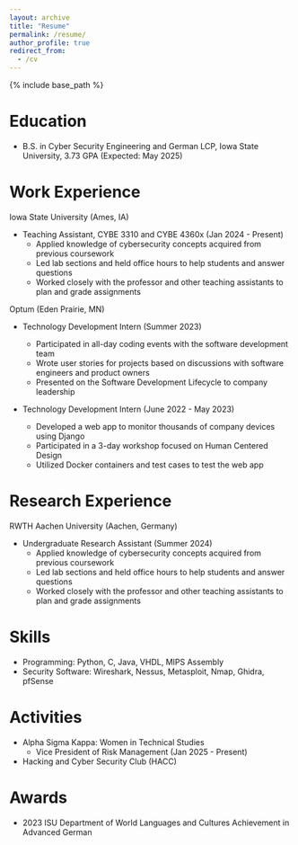 ```yaml
---
layout: archive
title: "Resume"
permalink: /resume/
author_profile: true
redirect_from:
  - /cv
---
```


{% include base_path %}

Education
======
* B.S. in Cyber Security Engineering and German LCP, Iowa State University, 3.73 GPA (Expected: May 2025)

Work Experience
======
Iowa State University (Ames, IA)
* Teaching Assistant, CYBE 3310 and CYBE 4360x (Jan 2024 - Present)
  * Applied knowledge of cybersecurity concepts acquired from previous coursework
  * Led lab sections and held office hours to help students and answer questions
  * Worked closely with the professor and other teaching assistants to plan and grade assignments 

Optum (Eden Prairie, MN)
* Technology Development Intern (Summer 2023)
  * Participated in all-day coding events with the software development team
  * Wrote user stories for projects based on discussions with software engineers and product owners
  * Presented on the Software Development Lifecycle to company leadership

* Technology Development Intern (June 2022 - May 2023)
  * Developed a web app to monitor thousands of company devices using Django
  * Participated in a 3-day workshop focused on Human Centered Design
  * Utilized Docker containers and test cases to test the web app

Research Experience
======
RWTH Aachen University (Aachen, Germany)
* Undergraduate Research Assistant (Summer 2024)
  * Applied knowledge of cybersecurity concepts acquired from previous coursework
  * Led lab sections and held office hours to help students and answer questions
  * Worked closely with the professor and other teaching assistants to plan and grade assignments 

Skills
======
* Programming: Python, C, Java, VHDL, MIPS Assembly
* Security Software: Wireshark, Nessus, Metasploit, Nmap, Ghidra, pfSense

Activities
======
* Alpha Sigma Kappa: Women in Technical Studies
  * Vice President of Risk Management (Jan 2025 - Present)
* Hacking and Cyber Security Club (HACC)

Awards 
======
* 2023 ISU Department of World Languages and Cultures Achievement in Advanced German
